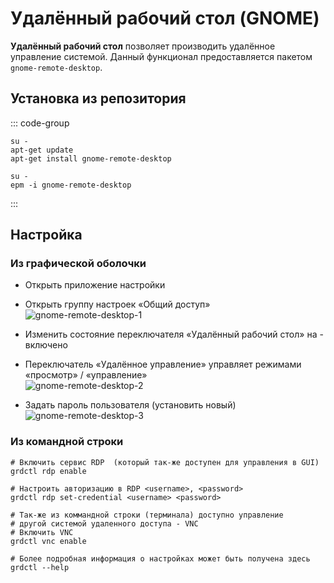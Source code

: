 # Удалённый рабочий стол (GNOME)

**Удалённый рабочий стол** позволяет производить удалённое управление системой. Данный функционал предоставляется пакетом `gnome-remote-desktop`.

## Установка из репозитория

::: code-group

```shell[apt-get]
su -
apt-get update
apt-get install gnome-remote-desktop
```

```shell[epm]
su -
epm -i gnome-remote-desktop
```

:::

## Настройка

### Из графической оболочки

- Открыть приложение настройки
- Открыть группу настроек «Общий доступ»\
  ![gnome-remote-desktop-1](/gnome-remote-desktop/open-settings.gif)

- Изменить состояние переключателя «Удалённый рабочий стол» на - включено
- Переключатель «Удалённое управление» управляет режимами «просмотр» / «управление»\
  ![gnome-remote-desktop-2](/gnome-remote-desktop/enable-service.gif)

- Задать пароль пользователя (установить новый)\
  ![gnome-remote-desktop-3](/gnome-remote-desktop/set-user-password.gif)

### Из командной строки

```shell
# Включить сервис RDP  (который так-же доступен для управления в GUI)
grdctl rdp enable

# Настроить авторизацию в RDP <username>, <password>
grdctl rdp set-credential <username> <password>

# Так-же из коммандной строки (терминала) доступно управление
# другой системой удаленного доступа - VNC
# Включить VNC
grdctl vnc enable

# Более подробная информация о настройках может быть получена здесь
grdctl --help
```
